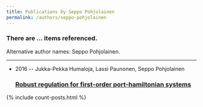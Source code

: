 ```yaml
---
title: Publications by Seppo Pohjolainen
permalink: /authors/seppo-pohjolainen
---
```


<h3 id="number-posts">There are ... items referenced.</h3>
<p id='info-authors'>Alternative author names: Seppo Pohjolainen.</p>
<hr />
<ul class="post-list">
<li><span class='post-meta'>2016 -- Jukka-Pekka Humaloja, Lassi Paunonen, Seppo Pohjolainen</span><h3><a class='post-link' href="{{ site.baseurl }}/robust-regulation-for-first-order-port-hamiltonian-systems">Robust regulation for first-order port-hamiltonian systems</a></h3></li>

</ul>
{% include count-posts.html %}
